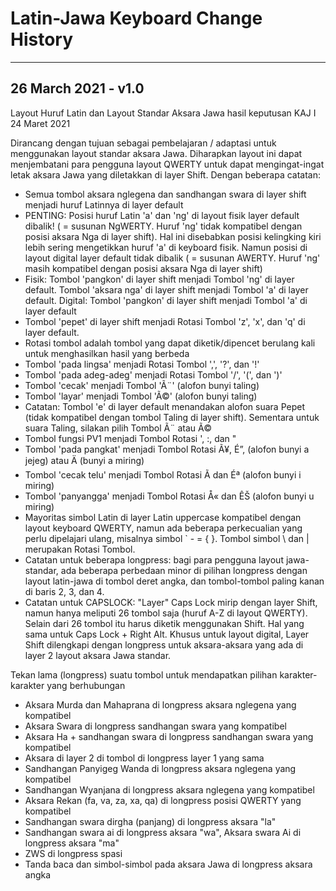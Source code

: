 Latin-Jawa Keyboard Change History
=======================
-----------------
26 March 2021 - v1.0
-----------------
Layout Huruf Latin dan Layout Standar Aksara Jawa hasil keputusan KAJ I 24 Maret 2021

Dirancang dengan tujuan sebagai pembelajaran / adaptasi untuk menggunakan layout standar aksara Jawa. Diharapkan layout ini dapat menjembatani para pengguna layout QWERTY untuk dapat mengingat-ingat letak aksara Jawa yang diletakkan di layer Shift. Dengan beberapa catatan:

  * Semua tombol aksara nglegena dan sandhangan swara di layer shift menjadi huruf Latinnya di layer default 
  * PENTING: Posisi huruf Latin 'a' dan 'ng' di layout fisik layer default dibalik! ( = susunan NgWERTY. Huruf 'ng' tidak kompatibel dengan posisi aksara Nga di layer shift). Hal ini disebabkan posisi kelingking kiri lebih sering mengetikkan huruf 'a' di keyboard fisik. Namun posisi di layout digital layer default tidak dibalik ( = susunan AWERTY. Huruf 'ng' masih kompatibel dengan posisi aksara Nga di layer shift) 
  * Fisik: Tombol 'pangkon' di layer shift menjadi Tombol 'ng' di layer default. Tombol 'aksara nga' di layer shift menjadi Tombol 'a' di layer default.
Digital: Tombol 'pangkon' di layer shift menjadi Tombol 'a' di layer default 
  * Tombol 'pepet' di layer shift menjadi Rotasi Tombol 'z', 'x', dan 'q' di layer default. 
  * Rotasi tombol adalah tombol yang dapat diketik/dipencet berulang kali untuk menghasilkan hasil yang berbeda 
  * Tombol 'pada lingsa' menjadi Rotasi Tombol ',', '?', dan '!' 
  * Tombol 'pada adeg-adeg' menjadi Rotasi Tombol '/', '(', dan ')' 
  * Tombol 'cecak' menjadi Tombol 'Ã¨' (alofon bunyi taling) 
  * Tombol 'layar' menjadi Tombol 'Ã©' (alofon bunyi taling) 
  * Catatan: Tombol 'e' di layer default menandakan alofon suara Pepet (tidak kompatibel dengan tombol Taling di layer shift). Sementara untuk suara Taling, silakan pilih Tombol Ã¨ atau Ã© 
  * Tombol fungsi PV1 menjadi Tombol Rotasi ', :, dan " 
  * Tombol 'pada pangkat' menjadi Tombol Rotasi Ã¥, É”, (alofon bunyi a jejeg) atau Ä (bunyi a miring) 
  * Tombol 'cecak telu' menjadi Tombol Rotasi Ã­ dan Éª (alofon bunyi i miring) 
  * Tombol 'panyangga' menjadi Tombol Rotasi Å« dan ÊŠ (alofon bunyi u miring) 
  * Mayoritas simbol Latin di layer Latin uppercase kompatibel dengan layout keyboard QWERTY, namun ada beberapa perkecualian yang perlu dipelajari ulang, misalnya simbol ` - = { }. Tombol simbol \ dan | merupakan Rotasi Tombol. 
  * Catatan untuk beberapa longpress: bagi para pengguna layout jawa-standar, ada beberapa perbedaan minor di pilihan longpress dengan layout latin-jawa di tombol deret angka, dan tombol-tombol paling kanan di baris 2, 3, dan 4. 
  * Catatan untuk CAPSLOCK: "Layer" Caps Lock mirip dengan layer Shift, namun hanya meliputi 26 tombol saja (huruf A-Z di layout QWERTY). Selain dari 26 tombol itu harus diketik menggunakan Shift. Hal yang sama untuk Caps Lock + Right Alt. 
Khusus untuk layout digital, Layer Shift dilengkapi dengan longpress untuk aksara-aksara yang ada di layer 2 layout aksara Jawa standar. 

Tekan lama (longpress) suatu tombol untuk mendapatkan pilihan karakter-karakter yang berhubungan
  * Aksara Murda dan Mahaprana di longpress aksara nglegena yang kompatibel 
  * Aksara Swara di longpress sandhangan swara yang kompatibel 
  * Aksara Ha + sandhangan swara di longpress sandhangan swara yang kompatibel 
  * Aksara di layer 2 di tombol di longpress layer 1 yang sama 
  * Sandhangan Panyigeg Wanda di longpress aksara nglegena yang kompatibel 
  * Sandhangan Wyanjana di longpress aksara nglegena yang kompatibel 
  * Aksara Rekan (fa, va, za, xa, qa) di longpress posisi QWERTY yang kompatibel 
  * Sandhangan swara dirgha (panjang) di longpress aksara "la" 
  * Sandhangan swara ai di longpress aksara "wa", Aksara swara Ai di longpress aksara "ma" 
  * ZWS di longpress spasi 
  * Tanda baca dan simbol-simbol pada aksara Jawa di longpress aksara angka 
